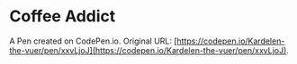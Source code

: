 # Coffee Addict

A Pen created on CodePen.io. Original URL: [https://codepen.io/Kardelen-the-vuer/pen/xxvLjoJ](https://codepen.io/Kardelen-the-vuer/pen/xxvLjoJ).

